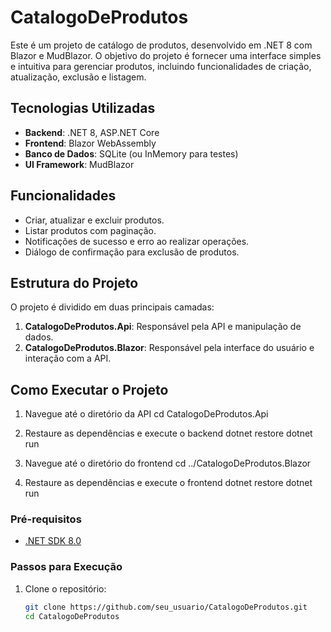 # CatalogoDeProdutos

Este é um projeto de catálogo de produtos, desenvolvido em .NET 8 com Blazor e MudBlazor. O objetivo do projeto é fornecer uma interface simples e intuitiva para gerenciar produtos, incluindo funcionalidades de criação, atualização, exclusão e listagem.

## Tecnologias Utilizadas

- **Backend**: .NET 8, ASP.NET Core
- **Frontend**: Blazor WebAssembly
- **Banco de Dados**: SQLite (ou InMemory para testes)
- **UI Framework**: MudBlazor

## Funcionalidades

- Criar, atualizar e excluir produtos.
- Listar produtos com paginação.
- Notificações de sucesso e erro ao realizar operações.
- Diálogo de confirmação para exclusão de produtos.

## Estrutura do Projeto

O projeto é dividido em duas principais camadas:

1. **CatalogoDeProdutos.Api**: Responsável pela API e manipulação de dados.
2. **CatalogoDeProdutos.Blazor**: Responsável pela interface do usuário e interação com a API.

## Como Executar o Projeto
1. Navegue até o diretório da API 
   cd CatalogoDeProdutos.Api

2. Restaure as dependências e execute o backend
   dotnet restore
   dotnet run
   
3. Navegue até o diretório do frontend
   cd ../CatalogoDeProdutos.Blazor

4. Restaure as dependências e execute o frontend
   dotnet restore
   dotnet run
   
### Pré-requisitos

- [.NET SDK 8.0](https://dotnet.microsoft.com/download/dotnet/8.0)

### Passos para Execução

1. Clone o repositório:
   ```bash
   git clone https://github.com/seu_usuario/CatalogoDeProdutos.git
   cd CatalogoDeProdutos

